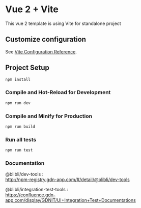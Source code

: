 
# Vue 2 + Vite 

This vue 2 template is using Vite for standalone project

## Customize configuration

See [Vite Configuration Reference](https://vitejs.dev/config/).

## Project Setup

```sh
npm install
```

### Compile and Hot-Reload for Development

```sh
npm run dev
```

### Compile and Minify for Production

```sh
npm run build
```

### Run all tests
```sh
npm run test
```

### Documentation  
@blibli/dev-tools :  
http://npm-registry.gdn-app.com/#/detail/@blibli/dev-tools

@blibli/integration-test-tools :  
https://confluence.gdn-app.com/display/GDNIT/UI+Integration+Test+Documentations

